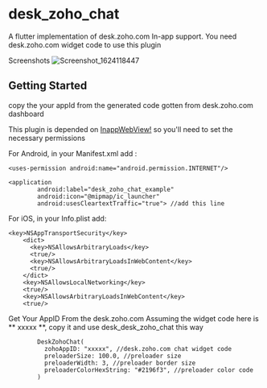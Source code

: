 # desk_zoho_chat

A flutter implementation of desk.zoho.com In-app support. You need desk.zoho.com widget code to use this plugin


Screenshots
![Screenshot_1624118447](https://user-images.githubusercontent.com/50879868/122739499-f4cf4700-d27a-11eb-8e12-1821dcf5bad3.png)


## Getting Started
copy the your appId from the generated code gotten from desk.zoho.com dashboard

This plugin is depended on [InappWebView!](https://pub.dev/packages/flutter_inappwebview) so you'll need to set the necessary permissions 

For Android, in your Manifest.xml add :
```
<uses-permission android:name="android.permission.INTERNET"/>
```

```
<application
        android:label="desk_zoho_chat_example"
        android:icon="@mipmap/ic_launcher"
        android:usesCleartextTraffic="true"> //add this line
```



For iOS, in your Info.plist add:

```
<key>NSAppTransportSecurity</key>
    <dict>
      <key>NSAllowsArbitraryLoads</key>
      <true/>
      <key>NSAllowsArbitraryLoadsInWebContent</key>
      <true/>
    </dict>
    <key>NSAllowsLocalNetworking</key>
    <true/>
    <key>NSAllowsArbitraryLoadsInWebContent</key>
    <true/>
```


Get Your AppID From the desk.zoho.com
Assuming the widget code here is ** xxxxx **, copy it and use desk_desk_zoho_chat this way

```
        DeskZohoChat(
          zohoAppID: "xxxxx", //desk.zoho.com chat widget code
          preloaderSize: 100.0, //preloader size
          preloaderWidth: 3, //preloader border size
          preloaderColorHexString: "#2196f3", //preloader color code
        )

```
